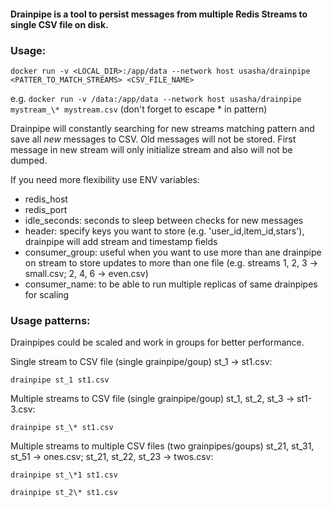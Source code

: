 #### Drainpipe is a tool to persist messages from multiple Redis Streams to single CSV file on disk. 

### Usage: 
`docker run -v <LOCAL_DIR>:/app/data --network host usasha/drainpipe <PATTER_TO_MATCH_STREAMS> <CSV_FILE_NAME>`

e.g. `docker run -v /data:/app/data --network host usasha/drainpipe mystream_\* mystream.csv`
(don't forget to escape * in pattern)

Drainpipe will constantly searching for new streams matching pattern and save all *new* messages to CSV. 
Old messages will not be stored. 
First message in new stream will only initialize stream and also will not be dumped.

If you need more flexibility use ENV variables:
- redis_host
- redis_port
- idle_seconds: seconds to sleep between checks for new messages
- header: specify keys you want to store (e.g. 'user_id,item_id,stars'), 
drainpipe will add stream and timestamp fields
- consumer_group: useful when you want to use more than ane drainpipe on stream 
to store updates to more than one file (e.g. streams 1, 2, 3 -> small.csv; 2, 4, 6 -> even.csv)
- consumer_name: to be able to run multiple replicas of same drainpipes for scaling


### Usage patterns:
Drainpipes could be scaled and work in groups for better performance.

Single stream to CSV file (single grainpipe/goup) st_1 -> st1.csv:

`drainpipe st_1 st1.csv`

Multiple streams to CSV file (single grainpipe/goup) st_1, st_2, st_3 -> st1-3.csv:

`drainpipe st_\* st1.csv`

Multiple streams to multiple CSV files (two grainpipes/goups) st_21, st_31, st_51 -> ones.csv; st_21, st_22, st_23 -> twos.csv:

`drainpipe st_\*1 st1.csv`

`drainpipe st_2\* st1.csv`
